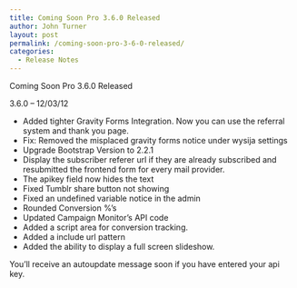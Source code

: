 ```yaml
---
title: Coming Soon Pro 3.6.0 Released
author: John Turner
layout: post
permalink: /coming-soon-pro-3-6-0-released/
categories:
  - Release Notes
---
```

Coming Soon Pro 3.6.0 Released

3.6.0 &#8211; 12/03/12

  * Added tighter Gravity Forms Integration. Now you can use the referral system and thank you page.
  * Fix: Removed the misplaced gravity forms notice under wysija settings
  * Upgrade Bootstrap Version to 2.2.1
  * Display the subscriber referer url if they are already subscribed and resubmitted the frontend form for every mail provider.
  * The apikey field now hides the text
  * Fixed Tumblr share button not showing
  * Fixed an undefined variable notice in the admin
  * Rounded Conversion %&#8217;s
  * Updated Campaign Monitor&#8217;s API code
  * Added a script area for conversion tracking.
  * Added a include url pattern
  * Added the ability to display a full screen slideshow.

You&#8217;ll receive an autoupdate message soon if you have entered your api key.
